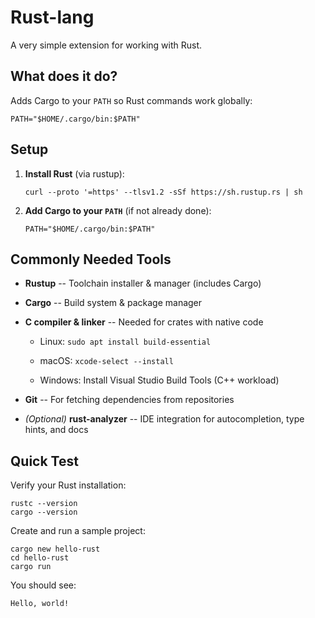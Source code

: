 # Rust-lang


A very simple extension for working with Rust.

## What does it do?

Adds Cargo to your `PATH` so Rust commands work globally:

`PATH="$HOME/.cargo/bin:$PATH"`

## Setup


1.  **Install Rust** (via rustup):

    `curl --proto '=https' --tlsv1.2 -sSf https://sh.rustup.rs | sh`

2.  **Add Cargo to your `PATH`** (if not already done):

    `PATH="$HOME/.cargo/bin:$PATH"`

## Commonly Needed Tools

-   **Rustup** -- Toolchain installer & manager (includes Cargo)

-   **Cargo** -- Build system & package manager

-   **C compiler & linker** -- Needed for crates with native code

    -   Linux: `sudo apt install build-essential`

    -   macOS: `xcode-select --install`

    -   Windows: Install Visual Studio Build Tools (C++ workload)

-   **Git** -- For fetching dependencies from repositories

-   *(Optional)* **rust-analyzer** -- IDE integration for autocompletion, type hints, and docs

## Quick Test


Verify your Rust installation:

```
rustc --version
cargo --version
```

Create and run a sample project:


```
cargo new hello-rust
cd hello-rust
cargo run
```

You should see:

`Hello, world!`
